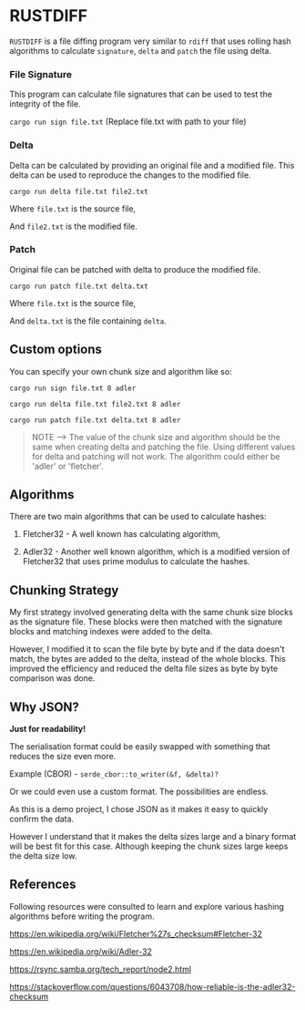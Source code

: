 # RUSTDIFF

`RUSTDIFF` is a file diffing program very similar to `rdiff` that uses rolling hash algorithms to calculate `signature`, `delta` and `patch` the file using delta.

### File Signature

This program can calculate file signatures that can be used to test the integrity of the file.

`cargo run sign file.txt` (Replace file.txt with path to your file)

### Delta

Delta can be calculated by providing an original file and a modified file. This delta can be used to reproduce the changes to the modified file.

`cargo run delta file.txt file2.txt` 

Where `file.txt` is the source file,

And `file2.txt` is the modified file.

### Patch

Original file can be patched with delta to produce the modified file.

`cargo run patch file.txt delta.txt`

Where `file.txt` is the source file,

And `delta.txt` is the file containing `delta`.

## Custom options

You can specify your own chunk size and algorithm like so:

`cargo run sign file.txt 8 adler`

`cargo run delta file.txt file2.txt 8 adler`

`cargo run patch file.txt delta.txt 8 adler`

> NOTE --> The value of the chunk size and algorithm should be the same when creating delta and patching the file. Using different values for delta and patching will not work. The algorithm could either be 'adler' or 'fletcher'.

## Algorithms

There are two main algorithms that can be used to calculate hashes:

1. Fletcher32 - A well known has calculating algorithm,

2. Adler32 - Another well known algorithm, which is a modified version of Fletcher32 that uses prime modulus to calculate the hashes.

## Chunking Strategy

My first strategy involved generating delta with the same chunk size blocks as the signature file. These blocks were then matched with the signature blocks and matching indexes were added to the delta.

However, I modified it to scan the file byte by byte and if the data doesn't match, the bytes are added to the delta, instead of the whole blocks. This improved the efficiency and reduced the delta file sizes as byte by byte comparison was done.

## Why JSON?

**Just for readability!**

The serialisation format could be easily swapped with something that reduces the size even more. 

Example (CBOR) - `serde_cbor::to_writer(&f, &delta)?`

Or we could even use a custom format. The possibilities are endless.

As this is a demo project, I chose JSON as it makes it easy to quickly confirm the data. 

However I understand that it makes the delta sizes large and a binary format will be best fit for this case. Although keeping the chunk sizes large keeps the delta size low.  

## References

Following resources were consulted to learn and explore various hashing algorithms before writing the program.

https://en.wikipedia.org/wiki/Fletcher%27s_checksum#Fletcher-32

https://en.wikipedia.org/wiki/Adler-32

https://rsync.samba.org/tech_report/node2.html

https://stackoverflow.com/questions/6043708/how-reliable-is-the-adler32-checksum
